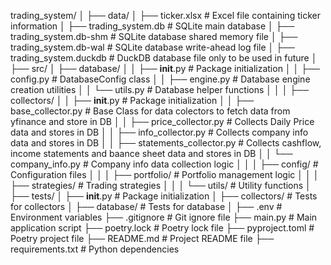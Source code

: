 trading_system/
│
├── data/
│   ├── ticker.xlsx                     # Excel file containing ticker information
│   ├── trading_system.db               # SQLite main database
│   ├── trading_system.db-shm           # SQLite database shared memory file
│   ├── trading_system.db-wal           # SQLite database write-ahead log file
│   ├── trading_system.duckdb           # DuckDB database file only to be used in future
│
├── src/
│   ├── database/
│   │   ├── __init__.py                 # Package initialization
│   │   ├── config.py                   # DatabaseConfig class
│   │   ├── engine.py                   # Database engine creation utilities
│   │   └── utils.py                    # Database helper functions
│   │
│   ├── collectors/
│   │   ├── __init__.py                 # Package initialization
│   │   ├── base_collector.py           # Base Class for data colectors to fetch data from yfinance and store in DB
│   │   ├── price_collector.py          # Collects Daily Price data and stores in DB
│   │   ├── info_collector.py           # Collects company info data and stores in DB
│   │   ├── statements_collector.py     # Collects cashflow, income statements and baance sheet data and stores in DB
│   │   └── company_info.py             # Company info data collection logic
│   │
│   ├── config/                         # Configuration files
│   │
│   ├── portfolio/                      # Portfolio management logic
│   │
│   ├── strategies/                     # Trading strategies
│   │
│   └── utils/                          # Utility functions
│
├── tests/
│   ├── __init__.py                     # Package initialization
│   ├── collectors/                     # Tests for collectors
│   ├── database/                       # Tests for database
│
├── .env                                # Environment variables
├── .gitignore                          # Git ignore file
├── main.py                             # Main application script
├── poetry.lock                         # Poetry lock file
├── pyproject.toml                      # Poetry project file
├── README.md                           # Project README file
├── requirements.txt                    # Python dependencies
